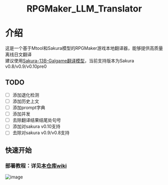 <div align="center">
<h1>
  RPGMaker_LLM_Translator
</h1>
</div>

# 介绍
这是一个基于Mtool和Sakura模型的RPGMaker游戏本地翻译器，能够提供高质量离线日文翻译  
建议使用[Sakura-13B-Galgame翻译模型](https://github.com/SakuraLLM/Sakura-13B-Galgame)，当前支持版本为Sakura v0.8/v0.9/v0.10pre0

## TODO
- [ ] 添加退化检测
- [ ] 添加历史上文
- [ ] 添加prompt字典
- [ ] 添加并发
- [ ] 去除翻译结果结尾处句号
- [ ] 添加对sakura v0.10支持
- [ ] 去除对sakura v0.9/v0.8支持

## 快速开始
### 部署教程：详见[本仓库wiki](https://github.com/fkiliver/RPGMaker_LLM_Translator/wiki)
![image](https://github.com/fkiliver/RPGMaker_LLM_Translator/assets/48873439/c77d2430-9e8b-488b-bfa0-90296159740a)



